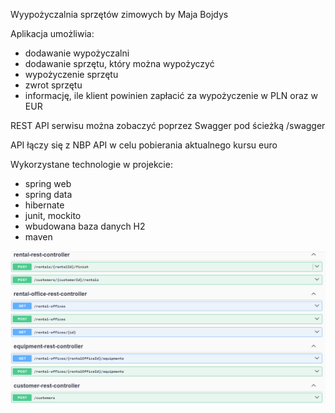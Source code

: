 Wyypożyczalnia sprzętów zimowych by Maja Bojdys

Aplikacja umożliwia:
- dodawanie wypożyczalni
- dodawanie sprzętu, który można wypożyczyć
- wypożyczenie sprzętu
- zwrot sprzętu
- informację, ile klient powinien zapłacić za wypożyczenie w PLN oraz w EUR


REST API serwisu można zobaczyć poprzez Swagger pod ścieżką /swagger

API łączy się z NBP API w celu pobierania aktualnego kursu euro

Wykorzystane technologie w projekcie:
- spring web
- spring data
- hibernate
- junit, mockito
- wbudowana baza danych H2
- maven

![img.png](img.png)